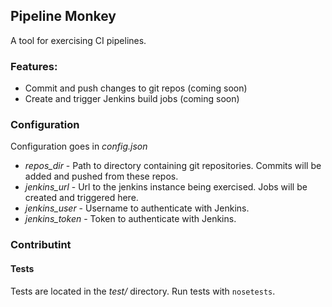 ## Pipeline Monkey

A tool for exercising CI pipelines.

### Features:

* Commit and push changes to git repos (coming soon)
* Create and trigger Jenkins build jobs (coming soon)

### Configuration

Configuration goes in *config.json*

* *repos_dir* - Path to directory containing git repositories. Commits will be added and pushed from these repos.
* *jenkins_url* - Url to the jenkins instance being exercised. Jobs will be created and triggered here.
* *jenkins_user* - Username to authenticate with Jenkins.
* *jenkins_token* - Token to authenticate with Jenkins.

### Contributint

#### Tests

Tests are located in the *test/* directory. Run tests with `nosetests`. 

